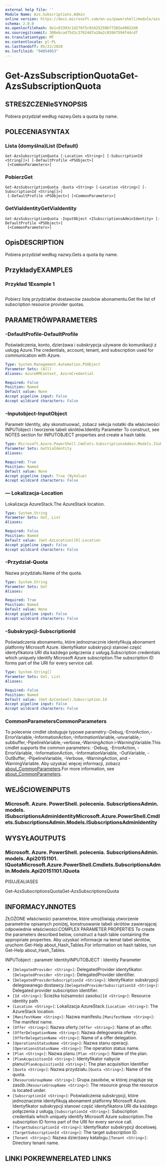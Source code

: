 ```yaml
---
external help file: ''
Module Name: Azs.Subscriptions.Admin
online version: https://docs.microsoft.com/en-us/powershell/module/azs.subscriptions.admin/get-azssubscriptionquota
schema: 2.0.0
ms.openlocfilehash: 8e1c03393c1d276f5c93425250bf7202e49022d8
ms.sourcegitcommit: 308ebca475d1c37624d7a10a2c02047594f44cdf
ms.translationtype: MT
ms.contentlocale: pl-PL
ms.lasthandoff: 05/22/2020
ms.locfileid: "94054053"
---
```

# <span data-ttu-id="2cbaf-101">Get-AzsSubscriptionQuota</span><span class="sxs-lookup"><span data-stu-id="2cbaf-101">Get-AzsSubscriptionQuota</span></span>

## <span data-ttu-id="2cbaf-102">STRESZCZENIe</span><span class="sxs-lookup"><span data-stu-id="2cbaf-102">SYNOPSIS</span></span>
<span data-ttu-id="2cbaf-103">Pobiera przydział według nazwy.</span><span class="sxs-lookup"><span data-stu-id="2cbaf-103">Gets a quota by name.</span></span>

## <span data-ttu-id="2cbaf-104">POLECENIA</span><span class="sxs-lookup"><span data-stu-id="2cbaf-104">SYNTAX</span></span>

### <span data-ttu-id="2cbaf-105">Lista (domyślna)</span><span class="sxs-lookup"><span data-stu-id="2cbaf-105">List (Default)</span></span>
```
Get-AzsSubscriptionQuota [-Location <String>] [-SubscriptionId <String[]>] [-DefaultProfile <PSObject>]
 [<CommonParameters>]
```

### <span data-ttu-id="2cbaf-106">Pobierz</span><span class="sxs-lookup"><span data-stu-id="2cbaf-106">Get</span></span>
```
Get-AzsSubscriptionQuota -Quota <String> [-Location <String>] [-SubscriptionId <String[]>]
 [-DefaultProfile <PSObject>] [<CommonParameters>]
```

### <span data-ttu-id="2cbaf-107">GetViaIdentity</span><span class="sxs-lookup"><span data-stu-id="2cbaf-107">GetViaIdentity</span></span>
```
Get-AzsSubscriptionQuota -InputObject <ISubscriptionsAdminIdentity> [-DefaultProfile <PSObject>]
 [<CommonParameters>]
```

## <span data-ttu-id="2cbaf-108">Opis</span><span class="sxs-lookup"><span data-stu-id="2cbaf-108">DESCRIPTION</span></span>
<span data-ttu-id="2cbaf-109">Pobiera przydział według nazwy.</span><span class="sxs-lookup"><span data-stu-id="2cbaf-109">Gets a quota by name.</span></span>

## <span data-ttu-id="2cbaf-110">Przykłady</span><span class="sxs-lookup"><span data-stu-id="2cbaf-110">EXAMPLES</span></span>

### <span data-ttu-id="2cbaf-111">Przykład 1</span><span class="sxs-lookup"><span data-stu-id="2cbaf-111">Example 1</span></span>
```powershell

```

<span data-ttu-id="2cbaf-112">Pobierz listę przydziałów dostawców zasobów abonamentu.</span><span class="sxs-lookup"><span data-stu-id="2cbaf-112">Get the list of subscription resource provider quotas.</span></span>

## <span data-ttu-id="2cbaf-113">PARAMETRÓW</span><span class="sxs-lookup"><span data-stu-id="2cbaf-113">PARAMETERS</span></span>

### <span data-ttu-id="2cbaf-114">-DefaultProfile</span><span class="sxs-lookup"><span data-stu-id="2cbaf-114">-DefaultProfile</span></span>
<span data-ttu-id="2cbaf-115">Poświadczenia, konto, dzierżawa i subskrypcja używane do komunikacji z usługą Azure.</span><span class="sxs-lookup"><span data-stu-id="2cbaf-115">The credentials, account, tenant, and subscription used for communication with Azure.</span></span>

```yaml
Type: System.Management.Automation.PSObject
Parameter Sets: (All)
Aliases: AzureRMContext, AzureCredential

Required: False
Position: Named
Default value: None
Accept pipeline input: False
Accept wildcard characters: False

```

### <span data-ttu-id="2cbaf-116">-Inputobject</span><span class="sxs-lookup"><span data-stu-id="2cbaf-116">-InputObject</span></span>
<span data-ttu-id="2cbaf-117">Parametr Identity, aby skonstruować, zobacz sekcja notatki dla właściwości INPUTobject i tworzenie tabeli skrótów.</span><span class="sxs-lookup"><span data-stu-id="2cbaf-117">Identity Parameter To construct, see NOTES section for INPUTOBJECT properties and create a hash table.</span></span>

```yaml
Type: Microsoft.Azure.PowerShell.Cmdlets.SubscriptionsAdmin.Models.ISubscriptionsAdminIdentity
Parameter Sets: GetViaIdentity
Aliases:

Required: True
Position: Named
Default value: None
Accept pipeline input: True (ByValue)
Accept wildcard characters: False

```

### <span data-ttu-id="2cbaf-118">— Lokalizacja</span><span class="sxs-lookup"><span data-stu-id="2cbaf-118">-Location</span></span>
<span data-ttu-id="2cbaf-119">Lokalizacja AzureStack.</span><span class="sxs-lookup"><span data-stu-id="2cbaf-119">The AzureStack location.</span></span>

```yaml
Type: System.String
Parameter Sets: Get, List
Aliases:

Required: False
Position: Named
Default value: (Get-AzLocation)[0].Location
Accept pipeline input: False
Accept wildcard characters: False

```

### <span data-ttu-id="2cbaf-120">-Przydział</span><span class="sxs-lookup"><span data-stu-id="2cbaf-120">-Quota</span></span>
<span data-ttu-id="2cbaf-121">Nazwa przydziału.</span><span class="sxs-lookup"><span data-stu-id="2cbaf-121">Name of the quota.</span></span>

```yaml
Type: System.String
Parameter Sets: Get
Aliases:

Required: True
Position: Named
Default value: None
Accept pipeline input: False
Accept wildcard characters: False

```

### <span data-ttu-id="2cbaf-122">-Subskrypcji</span><span class="sxs-lookup"><span data-stu-id="2cbaf-122">-SubscriptionId</span></span>
<span data-ttu-id="2cbaf-123">Poświadczenia abonamentu, które jednoznacznie identyfikują abonament platformy Microsoft Azure. Identyfikator subskrypcji stanowi część identyfikatora URI dla każdego połączenia z usługą.</span><span class="sxs-lookup"><span data-stu-id="2cbaf-123">Subscription credentials which uniquely identify Microsoft Azure subscription.The subscription ID forms part of the URI for every service call.</span></span>

```yaml
Type: System.String[]
Parameter Sets: Get, List
Aliases:

Required: False
Position: Named
Default value: (Get-AzContext).Subscription.Id
Accept pipeline input: False
Accept wildcard characters: False

```

### <span data-ttu-id="2cbaf-124">CommonParameters</span><span class="sxs-lookup"><span data-stu-id="2cbaf-124">CommonParameters</span></span>
<span data-ttu-id="2cbaf-125">To polecenie cmdlet obsługuje typowe parametry:-Debug,-ErrorAction,-ErrorVariable,-InformationAction,-InformationVariable,-unvariable,-subbuffer,-PipelineVariable,-verbose,-WarningAction i-WarningVariable.</span><span class="sxs-lookup"><span data-stu-id="2cbaf-125">This cmdlet supports the common parameters: -Debug, -ErrorAction, -ErrorVariable, -InformationAction, -InformationVariable, -OutVariable, -OutBuffer, -PipelineVariable, -Verbose, -WarningAction, and -WarningVariable.</span></span> <span data-ttu-id="2cbaf-126">Aby uzyskać więcej informacji, zobacz [about_CommonParameters](http://go.microsoft.com/fwlink/?LinkID=113216).</span><span class="sxs-lookup"><span data-stu-id="2cbaf-126">For more information, see [about_CommonParameters](http://go.microsoft.com/fwlink/?LinkID=113216).</span></span>

## <span data-ttu-id="2cbaf-127">WEJŚCIOWE</span><span class="sxs-lookup"><span data-stu-id="2cbaf-127">INPUTS</span></span>

### <span data-ttu-id="2cbaf-128">Microsoft. Azure. PowerShell. polecenia. SubscriptionsAdmin. models. ISubscriptionsAdminIdentity</span><span class="sxs-lookup"><span data-stu-id="2cbaf-128">Microsoft.Azure.PowerShell.Cmdlets.SubscriptionsAdmin.Models.ISubscriptionsAdminIdentity</span></span>

## <span data-ttu-id="2cbaf-129">WYSYŁA</span><span class="sxs-lookup"><span data-stu-id="2cbaf-129">OUTPUTS</span></span>

### <span data-ttu-id="2cbaf-130">Microsoft. Azure. PowerShell. polecenia. SubscriptionsAdmin. models. Api20151101. IQuota</span><span class="sxs-lookup"><span data-stu-id="2cbaf-130">Microsoft.Azure.PowerShell.Cmdlets.SubscriptionsAdmin.Models.Api20151101.IQuota</span></span>

<span data-ttu-id="2cbaf-131">PISUJE</span><span class="sxs-lookup"><span data-stu-id="2cbaf-131">ALIASES</span></span>

<span data-ttu-id="2cbaf-132">Get-AzsSubscriptionsQuota</span><span class="sxs-lookup"><span data-stu-id="2cbaf-132">Get-AzsSubscriptionsQuota</span></span>

## <span data-ttu-id="2cbaf-133">INFORMACYJN</span><span class="sxs-lookup"><span data-stu-id="2cbaf-133">NOTES</span></span>

<span data-ttu-id="2cbaf-134">ZŁOŻONE właściwości parametrów, które umożliwiają utworzenie parametrów opisanych poniżej, konstruowanie tabeli skrótów zawierającej odpowiednie właściwości.</span><span class="sxs-lookup"><span data-stu-id="2cbaf-134">COMPLEX PARAMETER PROPERTIES To create the parameters described below, construct a hash table containing the appropriate properties.</span></span> <span data-ttu-id="2cbaf-135">Aby uzyskać informacje na temat tabel skrótów, uruchom Get-Help about_Hash_Tables.</span><span class="sxs-lookup"><span data-stu-id="2cbaf-135">For information on hash tables, run Get-Help about_Hash_Tables.</span></span>

<span data-ttu-id="2cbaf-136">INPUTobject <ISubscriptionsAdminIdentity> : parametr Identity</span><span class="sxs-lookup"><span data-stu-id="2cbaf-136">INPUTOBJECT <ISubscriptionsAdminIdentity>: Identity Parameter</span></span>
  - <span data-ttu-id="2cbaf-137">`[DelegatedProvider <String>]`: DelegatedProvider identyfikator.</span><span class="sxs-lookup"><span data-stu-id="2cbaf-137">`[DelegatedProvider <String>]`: DelegatedProvider identifier.</span></span>
  - <span data-ttu-id="2cbaf-138">`[DelegatedProviderSubscriptionId <String>]`: Identyfikator subskrypcji delegowanego dostawcy.</span><span class="sxs-lookup"><span data-stu-id="2cbaf-138">`[DelegatedProviderSubscriptionId <String>]`: Delegated provider subscription identifier.</span></span>
  - <span data-ttu-id="2cbaf-139">`[Id <String>]`: Ścieżka tożsamości zasobu</span><span class="sxs-lookup"><span data-stu-id="2cbaf-139">`[Id <String>]`: Resource identity path</span></span>
  - <span data-ttu-id="2cbaf-140">`[Location <String>]`: Lokalizacja AzureStack.</span><span class="sxs-lookup"><span data-stu-id="2cbaf-140">`[Location <String>]`: The AzureStack location.</span></span>
  - <span data-ttu-id="2cbaf-141">`[ManifestName <String>]`: Nazwa manifestu.</span><span class="sxs-lookup"><span data-stu-id="2cbaf-141">`[ManifestName <String>]`: The manifest name.</span></span>
  - <span data-ttu-id="2cbaf-142">`[Offer <String>]`: Nazwa oferty.</span><span class="sxs-lookup"><span data-stu-id="2cbaf-142">`[Offer <String>]`: Name of an offer.</span></span>
  - <span data-ttu-id="2cbaf-143">`[OfferDelegationName <String>]`: Nazwa delegowania oferty.</span><span class="sxs-lookup"><span data-stu-id="2cbaf-143">`[OfferDelegationName <String>]`: Name of a offer delegation.</span></span>
  - <span data-ttu-id="2cbaf-144">`[OperationsStatusName <String>]`: Nazwa stanu operacji.</span><span class="sxs-lookup"><span data-stu-id="2cbaf-144">`[OperationsStatusName <String>]`: The operation status name.</span></span>
  - <span data-ttu-id="2cbaf-145">`[Plan <String>]`: Nazwa planu.</span><span class="sxs-lookup"><span data-stu-id="2cbaf-145">`[Plan <String>]`: Name of the plan.</span></span>
  - <span data-ttu-id="2cbaf-146">`[PlanAcquisitionId <String>]`: Identyfikator nabycie planu</span><span class="sxs-lookup"><span data-stu-id="2cbaf-146">`[PlanAcquisitionId <String>]`: The plan acquisition Identifier</span></span>
  - <span data-ttu-id="2cbaf-147">`[Quota <String>]`: Nazwa przydziału.</span><span class="sxs-lookup"><span data-stu-id="2cbaf-147">`[Quota <String>]`: Name of the quota.</span></span>
  - <span data-ttu-id="2cbaf-148">`[ResourceGroupName <String>]`: Grupa zasobów, w której znajduje się zasób.</span><span class="sxs-lookup"><span data-stu-id="2cbaf-148">`[ResourceGroupName <String>]`: The resource group the resource is located under.</span></span>
  - <span data-ttu-id="2cbaf-149">`[SubscriptionId <String>]`: Poświadczenia subskrypcji, które jednoznacznie identyfikują abonament platformy Microsoft Azure. Identyfikator subskrypcji stanowi część identyfikatora URI dla każdego połączenia z usługą.</span><span class="sxs-lookup"><span data-stu-id="2cbaf-149">`[SubscriptionId <String>]`: Subscription credentials which uniquely identify Microsoft Azure subscription.The subscription ID forms part of the URI for every service call.</span></span>
  - <span data-ttu-id="2cbaf-150">`[TargetSubscriptionId <String>]`: Identyfikator subskrypcji docelowej.</span><span class="sxs-lookup"><span data-stu-id="2cbaf-150">`[TargetSubscriptionId <String>]`: The target subscription ID.</span></span>
  - <span data-ttu-id="2cbaf-151">`[Tenant <String>]`: Nazwa dzierżawy katalogu.</span><span class="sxs-lookup"><span data-stu-id="2cbaf-151">`[Tenant <String>]`: Directory tenant name.</span></span>

## <span data-ttu-id="2cbaf-152">LINKI POKREWNE</span><span class="sxs-lookup"><span data-stu-id="2cbaf-152">RELATED LINKS</span></span>

